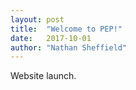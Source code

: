 ```yaml
---
layout: post
title:  "Welcome to PEP!"
date:   2017-10-01
author: "Nathan Sheffield"
---
```


Website launch.